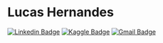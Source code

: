 # Lucas Hernandes

[![Linkedin Badge](https://img.shields.io/badge/-Lucas%20Hernandes-0e76a8?style=flat-square&logo=Linkedin&logoColor=white&textColor=white&link=https://www.linkedin.com/in/lhnds)](https://www.linkedin.com/in/lhnds/)
[![Kaggle Badge](https://img.shields.io/badge/-Lucas%20Hernandes-55ACEE?style=flat-square&logo=Kaggle&logoColor=white&textColor=white&link=https://www.kaggle.com/lhnds97)](https://www.kaggle.com/lhnds97)
[![Gmail Badge](https://img.shields.io/badge/-lucashnds@gmail.com-D44638?style=flat-square&logo=Gmail&logoColor=white&textcolor=white&link=mailto:lucashnds@gmail.com)](mailto:lucashnds@gmail.com)
